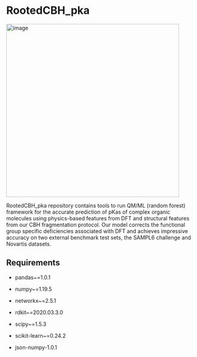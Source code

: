 # RootedCBH_pka

<img width="460" alt="image" src="https://github.com/sarmaier/RootedCBH_pka/assets/152440946/e996ff23-1e6f-45e1-8757-575d4b3a82d5">


RootedCBH_pka repository contains tools to run QM/ML (random forest) framework for the accurate prediction of pKas of complex organic molecules using physics-based features from DFT and structural features from our CBH fragmentation protocol. Our model corrects the functional group specific deficiencies associated with DFT and achieves impressive accuracy on two external benchmark test sets, the SAMPL6 challenge and Novartis datasets.


## Requirements

* pandas~=1.0.1

* numpy~=1.19.5

* networkx~=2.5.1

* rdkit~=2020.03.3.0

* scipy~=1.5.3

* scikit-learn~=0.24.2

* json-numpy-1.0.1


